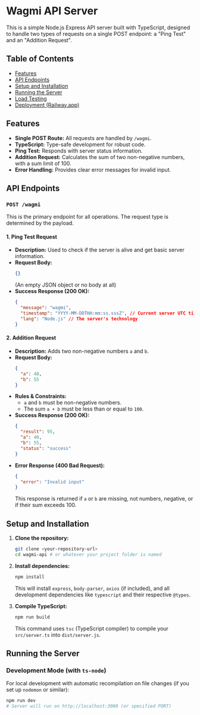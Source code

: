 # Wagmi API Server

This is a simple Node.js Express API server built with TypeScript, designed to handle two types of requests on a single POST endpoint: a "Ping Test" and an "Addition Request".

## Table of Contents

* [Features](#features)
* [API Endpoints](#api-endpoints)
* [Setup and Installation](#setup-and-installation)
* [Running the Server](#running-the-server)
* [Load Testing](#load-testing)
* [Deployment (Railway.app)](#deployment-railwayapp)

## Features

* **Single POST Route:** All requests are handled by `/wagmi`.
* **TypeScript:** Type-safe development for robust code.
* **Ping Test:** Responds with server status information.
* **Addition Request:** Calculates the sum of two non-negative numbers, with a sum limit of 100.
* **Error Handling:** Provides clear error messages for invalid input.

## API Endpoints

### `POST /wagmi`

This is the primary endpoint for all operations. The request type is determined by the payload.

#### 1. Ping Test Request

* **Description:** Used to check if the server is alive and get basic server information.
* **Request Body:**
    ```json
    {}
    ```
    (An empty JSON object or no body at all)
* **Success Response (200 OK):**
    ```json
    {
      "message": "wagmi",
      "timestamp": "YYYY-MM-DDTHH:mm:ss.sssZ", // Current server UTC time (ISO 8601)
      "lang": "Node.js" // The server's technology
    }
    ```

#### 2. Addition Request

* **Description:** Adds two non-negative numbers `a` and `b`.
* **Request Body:**
    ```json
    {
      "a": 40,
      "b": 55
    }
    ```
* **Rules & Constraints:**
    * `a` and `b` must be non-negative numbers.
    * The sum `a + b` must be less than or equal to `100`.
* **Success Response (200 OK):**
    ```json
    {
      "result": 95,
      "a": 40,
      "b": 55,
      "status": "success"
    }
    ```
* **Error Response (400 Bad Request):**
    ```json
    {
      "error": "Invalid input"
    }
    ```
    This response is returned if `a` or `b` are missing, not numbers, negative, or if their sum exceeds 100.

## Setup and Installation

1.  **Clone the repository:**
    ```bash
    git clone <your-repository-url>
    cd wagmi-api # or whatever your project folder is named
    ```

2.  **Install dependencies:**
    ```bash
    npm install
    ```
    This will install `express`, `body-parser`, `axios` (if included), and all development dependencies like `typescript` and their respective `@types`.

3.  **Compile TypeScript:**
    ```bash
    npm run build
    ```
    This command uses `tsc` (TypeScript compiler) to compile your `src/server.ts` into `dist/server.js`.

## Running the Server

### Development Mode (with `ts-node`)

For local development with automatic recompilation on file changes (if you set up `nodemon` or similar):

```bash
npm run dev
# Server will run on http://localhost:3000 (or specified PORT)
